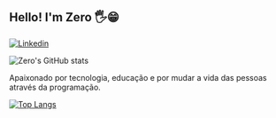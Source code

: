 ## Hello! I'm Zero 🖐️😁

[![Linkedin](https://img.shields.io/badge/LinkedIn-0077B5?style=for-the-badge&logo=linkedin&logoColor=white)](https://www.linkedin.com/in/pedroesperança/)

![Zero's GitHub stats](https://github-readme-stats.vercel.app/api?username=snagzero&show_icons=true&theme=midnight-purple)


Apaixonado por tecnologia, educação e por mudar a vida das pessoas através da programação.

[![Top Langs](https://github-readme-stats.vercel.app/api/top-langs/?username=snagzero&&langs_count=10&layout=compact)](https://github.com/snagzero/github-readme-stats)
